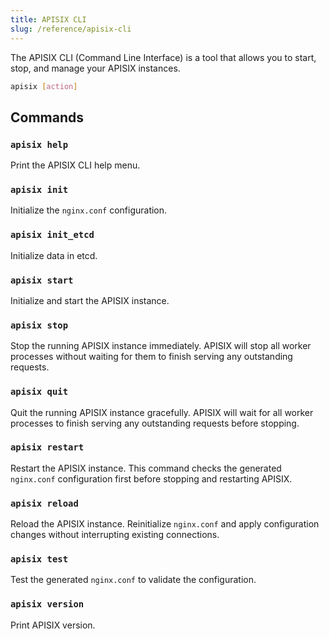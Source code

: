 ```yaml
---
title: APISIX CLI
slug: /reference/apisix-cli
---
```


The APISIX CLI (Command Line Interface) is a tool that allows you to start, stop, and manage your APISIX instances.

```bash
apisix [action]
```

## Commands

### `apisix help`

Print the APISIX CLI help menu.

### `apisix init`

Initialize the `nginx.conf` configuration.

### `apisix init_etcd`

Initialize data in etcd.

### `apisix start`

Initialize and start the APISIX instance.

### `apisix stop`

Stop the running APISIX instance immediately. APISIX will stop all worker processes without waiting for them to finish serving any outstanding requests.

### `apisix quit`

Quit the running APISIX instance gracefully. APISIX will wait for all worker processes to finish serving any outstanding requests before stopping.

### `apisix restart`

Restart the APISIX instance. This command checks the generated `nginx.conf` configuration first before stopping and restarting APISIX.

### `apisix reload`

Reload the APISIX instance. Reinitialize `nginx.conf` and apply configuration changes without interrupting existing connections.

### `apisix test`

Test the generated `nginx.conf` to validate the configuration.

### `apisix version`

Print APISIX version.
